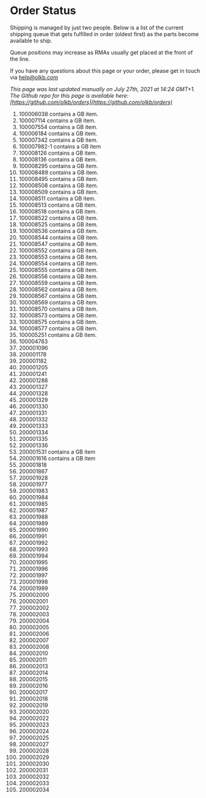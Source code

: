 # Order Status

Shipping is managed by just two people. Below is a list of the current shipping queue that gets fulfilled in order (oldest first) as the parts become available to ship.

Queue positions may increase as RMAs usually get placed at the front of the line.

If you have any questions about this page or your order, please get in touch via help@olkb.com

*This page was last updated manually on July 27th, 2021 at 14:24 GMT+1. The Github repo for this page is available here: [https://github.com/olkb/orders](https://github.com/olkb/orders)*

 1. 100006038 contains a GB item.
 2. 100007114 contains a GB item.
 3. 100007554 contains a GB item.
 4. 100006184 contains a GB item.
 5. 100007342 contains a GB item.
 6. 100007982-1 contains a GB item
 7. 100008126 contains a GB item.
 8. 100008136 contains a GB item.
 9. 100008295 contains a GB item.
 10. 100008489 contains a GB item.
 11. 100008495 contains a GB item.
 12. 100008508 contains a GB item.
 13. 100008509 contains a GB item.
 14. 100008511 contains a GB item.
 15. 100008513 contains a GB item.
 16. 100008518 contains a GB item.
 17. 100008522 contains a GB item.
 18. 100008525 contains a GB item.
 19. 100008536 contains a GB item.
 20. 100008544 contains a GB item.
 21. 100008547 contains a GB item.
 22. 100008552 contains a GB item.
 23. 100008553 contains a GB item.
 24. 100008554 contains a GB item.
 25. 100008555 contains a GB item.
 26. 100008556 contains a GB item.
 27. 100008559 contains a GB item.
 28. 100008562 contains a GB item.
 29. 100008567 contains a GB item.
 30. 100008569 contains a GB item.
 31. 100008570 contains a GB item.
 32. 100008573 contains a GB item.
 33. 100008575 contains a GB item.
 34. 100008577 contains a GB item.
 35. 100005251 contains a GB item.
 36. 100004783
 37. 200001096
 38. 200001178
 39. 200001182
 40. 200001205
 41. 200001241
 42. 200001288
 43. 200001327
 44. 200001328
 45. 200001329
 46. 200001330
 47. 200001331
 48. 200001332
 49. 200001333
 50. 200001334
 51. 200001335
 52. 200001336
 53. 200001531 contains a GB item
 54. 200001616 contains a GB item
 55. 200001818
 56. 200001867
 57. 200001928
 58. 200001977
 59. 200001983
 60. 200001984
 61. 200001985
 62. 200001987
 63. 200001988
 64. 200001989
 65. 200001990
 66. 200001991
 67. 200001992
 68. 200001993
 69. 200001994
 70. 200001995
 71. 200001996
 72. 200001997
 73. 200001998
 74. 200001999
 75. 200002000
 76. 200002001
 77. 200002002
 78. 200002003
 79. 200002004
 80. 200002005
 81. 200002006
 82. 200002007
 83. 200002008
 84. 200002010
 85. 200002011
 86. 200002013
 87. 200002014
 88. 200002015
 89. 200002016
 90. 200002017
 91. 200002018
 92. 200002019
 93. 200002020
 94. 200002022
 95. 200002023
 96. 200002024
 97. 200002025
 98. 200002027
 99. 200002028
 100. 200002029
 101. 200002030
 102. 200002031
 103. 200002032
 104. 200002033
 105. 200002034